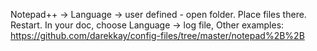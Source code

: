 Notepad++ -> Language -> user defined - open folder.
Place files there. Restart. In your doc, choose Language -> log file,
Other examples: https://github.com/darekkay/config-files/tree/master/notepad%2B%2B